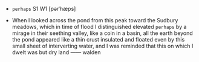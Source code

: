 - `perhaps` S1 W1 [pərˈhæps]



-  When I looked across the pond from this peak toward the Sudbury meadows, which in time of flood I distinguished elevated `perhaps` by a mirage in their seething valley, like a coin in a basin, all the earth beyond the pond appeared like a thin crust insulated and floated even by this small sheet of interverting water, and I was reminded that this on which I dwelt was but dry land —— walden
